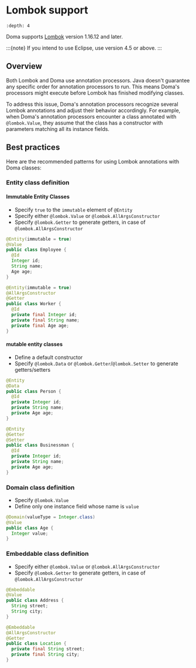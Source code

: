 # Lombok support

```{contents}
:depth: 4
```

Doma supports [Lombok](https://projectlombok.org/) version 1.16.12 and later.

:::{note}
If you intend to use Eclipse, use version 4.5 or above.
:::

## Overview

Both Lombok and Doma use annotation processors.
Java doesn't guarantee any specific order for annotation processors to run.
This means Doma's processors might execute before Lombok has finished modifying classes.

To address this issue, Doma's annotation processors recognize several Lombok annotations
and adjust their behavior accordingly.
For example, when Doma's annotation processors encounter a class annotated with `@lombok.Value`,
they assume that the class has a constructor with parameters matching all its instance fields.

## Best practices

Here are the recommended patterns for using Lombok annotations with Doma classes:

### Entity class definition

#### Immutable Entity Classes

- Specify `true` to the `immutable` element of `@Entity`
- Specify either `@lombok.Value` or `@lombok.AllArgsConstructor`
- Specify `@lombok.Getter` to generate getters, in case of `@lombok.AllArgsConstructor`

```java
@Entity(immutable = true)
@Value
public class Employee {
  @Id
  Integer id;
  String name;
  Age age;
}
```

```java
@Entity(immutable = true)
@AllArgsConstructor
@Getter
public class Worker {
  @Id
  private final Integer id;
  private final String name;
  private final Age age;
}
```

#### mutable entity classes

- Define a default constructor
- Specify `@lombok.Data` or `@lombok.Getter`/`@lombok.Setter` to generate getters/setters

```java
@Entity
@Data
public class Person {
  @Id
  private Integer id;
  private String name;
  private Age age;
}
```

```java
@Entity
@Getter
@Setter
public class Businessman {
  @Id
  private Integer id;
  private String name;
  private Age age;
}
```

### Domain class definition

- Specify `@lombok.Value`
- Define only one instance field whose name is `value`

```java
@Domain(valueType = Integer.class)
@Value
public class Age {
  Integer value;
}
```

### Embeddable class definition

- Specify either `@lombok.Value` or `@lombok.AllArgsConstructor`
- Specify `@lombok.Getter` to generate getters, in case of `@lombok.AllArgsConstructor`

```java
@Embeddable
@Value
public class Address {
  String street;
  String city;
}
```

```java
@Embeddable
@AllArgsConstructor
@Getter
public class Location {
  private final String street;
  private final String city;
}
```
